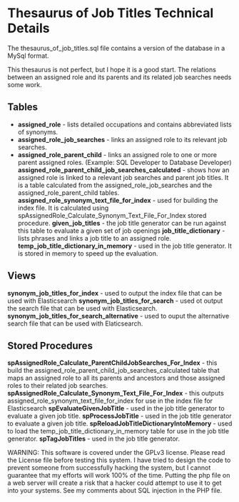 # Thesaurus of Job Titles Technical Details

The thesaurus_of_job_titles.sql file contains a version of the database in a MySql format.

This thesaurus is not perfect, but I hope it is a good start.  The relations between an assigned role and its parents and its related job searches needs some work.

## Tables
* **assigned_role** - lists detailed occupations and contains abbreviated lists of synonyms.
* **assigned_role_job_searches** - links an assigned role to its relevant job searches.
* **assigned_role_parent_child** - links an assigned role to one or more parent assigned roles. (Example: SQL Developer to Database Developer)
**assigned_role_parent_child_job_searches_calculated** - shows how an assigned role is linked to a relevant job searches and parent job titles. It is a table calculated from the assigned_role_job_searches and the assigned_role_parent_child tables.
**assigned_role_synonym_text_file_for_index** - used for building the index file.  It is calculated using spAssignedRole_Calculate_Synonym_Text_File_For_Index stored procedure.
**given_job_titles** - the job title generator can be run against this table to evaluate a given set of job openings
**job_title_dictionary** - lists phrases and links a job title to an assigned role.
**temp_job_title_dictionary_in_memory** - used in the job title generator.  It is stored in memory to speed up the evaluation.

## Views
**synonym_job_titles_for_index** - used to output the index file that can be used with Elasticsearch
**synonym_job_titles_for_search** - used ot output the search file that can be used with Elasticsearch.
**synonym_job_titles_for_search_alternative** - used to ouput the alternative search file that can be used with Elaticsearch.

## Stored Procedures
**spAssignedRole_Calculate_ParentChildJobSearches_For_Index** - this build the assigned_role_parent_child_job_searches_calculated table that maps an assigned role to all its parents and ancestors and those assigned roles to their related job searches.
**spAssignedRole_Calculate_Synonym_Text_File_For_Index** - this outputs assigned_role_synonym_text_file_for_index for use in the index file for Elasticsearch
**spEvaluateGivenJobTitle** - used in the job title generator to evaluate a given job title.
**spProcessJobTitle** - used in the job title generator to evaluate a given job title.
**spReloadJobTitleDictionaryIntoMemory** - used to load the temp_job_title_dictionary_in_memory table for use in the job title generator.
**spTagJobTitles** - used in the job title generator.

WARNING: This software is covered under the GPLv3 license.  Please read the License file before testing this system. I have tried to design the code to prevent someone from successfully hacking the system, but I cannot guarantee that my efforts will work 100% of the time. Putting the php file on a web server will create a risk that a hacker could attempt to use it to get into your systems. See my comments about SQL injection in the PHP file.
